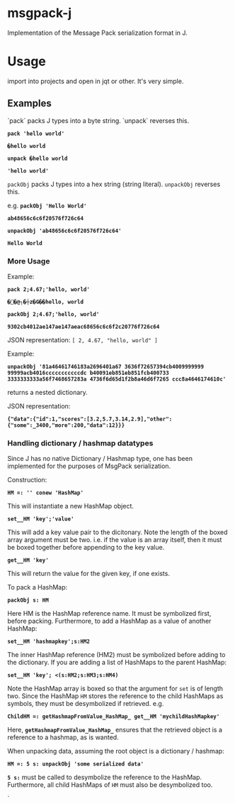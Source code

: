 # msgpack-j 
Implementation of the Message Pack serialization format in J.
<h1>Usage</h1>
 import into projects and open in jqt or other. It's very simple. 
 
<h2>Examples</h2>
`pack` packs J types into a byte string. `unpack` reverses this.

<b>`pack 'hello world'`</b>

<b>`�hello world`</b>

<b>`unpack �hello world`</b>

<b>`'hello world'`</b>

`packObj` packs J types into a hex string (string literal). `unpackObj` reverses this.

e.g.
<b>`packObj 'Hello World'`</b>

<b>`ab48656c6c6f20576f726c64`</b>

<b>`unpackObj 'ab48656c6c6f20576f726c64'`</b>

<b>`Hello World`</b>
<h3>More Usage</h3>
Example:

<b>`pack 2;4.67;'hello, world'`</b>

<b>`��@┐�┼z�G��hello, world`</b>

<b>`packObj 2;4.67;'hello, world'`</b>

<b>`9302cb4012ae147ae147aeac68656c6c6f2c20776f726c64`</b>

JSON representation:
`[
  2,
  4.67,
  "hello, world"
]`


Example: 

<b>`unpackObj '81a46461746183a2696401a67
3636f72657394cb4009999999
99999acb4016cccccccccccdc
b40091eb851eb851fcb400733
3333333333a56f7468657283a
4736f6d65d1f2b8a46d6f7265
ccc8a4646174610c'`</b>

 returns a nested dictionary. 

JSON representation:

<b>`{"data":{"id":1,"scores":[3.2,5.7,3.14,2.9],"other":{"some":_3400,"more":200,"data":12}}}`</b>

<h3>Handling dictionary / hashmap datatypes</h3>

Since J has no native Dictionary / Hashmap type, one has been implemented for the purposes of MsgPack serialization.

Construction:

<b>`HM =: '' conew 'HashMap'`</b>

This will instantiate a new HashMap object.

<b>`set__HM 'key';'value'`</b>

This will add a key value pair to the dicitonary. Note the length of the boxed array argument must be two. i.e. if  the value is an array itself, then it must be boxed together before appending to the key value.

<b>`get__HM 'key'`</b>

This will return the value for the given key, if one exists.

To pack a HashMap:

<b>`packObj s: HM`</b>

Here HM is the HashMap reference name. It must be symbolized first, before packing. Furthermore, to add a HashMap as a value of another HashMap:

<b>`set__HM 'hashmapkey';s:HM2`</b>

The inner HashMap reference (HM2) must be symbolized before adding to the dictionary. If you are adding a list of HashMaps to the parent HashMap:

<b>`set__HM 'key'; <(s:HM2;s:HM3;s:HM4)`</b>

Note the HashMap array is boxed so that the argument for `set` is of length two. Since the HashMap `HM` stores the reference to the child HashMaps as symbols, they must be desymbolized if retrieved. e.g.

<b>`ChildHM =: getHashmapFromValue_HashMap_ get__HM 'mychildHashMapkey'`</b>

Here, <b>`getHashmapFromValue_HashMap_`</b> ensures that the retrieved object is a reference to a hashmap, as is wanted.

When unpacking data, assuming the root object is a dictionary / hashmap:

<b>`HM =: 5 s: unpackObj 'some serialized data'`</b>

<b>`5 s:`</b> must be called to desymbolize the reference to the HashMap. Furthermore, all child HashMaps of `HM` must also be desymbolized too.



`
